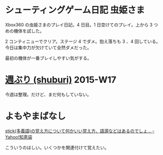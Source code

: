 # シューティングゲーム日記 虫姫さま

Xbox360 の虫姫さまのプレイ日記。4 日目。1 日空けてのプレイ。上から 3 つめの機体を試した。

2 コンティニューでクリア。ステージ 4 でダメ。抱え落ちも 3 、4 回している。今日は集中力が欠けていて全然ダメだった。

最初の機体が一番プレイしやすい気がする。

# [週ぶり (shuburi)][shuburi] 2015-W17

今週は整理。だけど、まだ何もしていない。

# よもやまばなし

[stick(多義語)の覚え方について何かいい覚え方、語源などはあるのでしょ... - Yahoo!知恵袋](http://detail.chiebukuro.yahoo.co.jp/qa/question_detail/q12118817767)

こういうのほしい。いくつかを関連付けて覚えたい。

[shuburi]: http://shuburi.org
